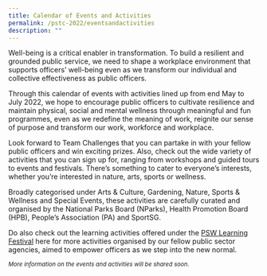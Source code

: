 ```yaml
---
title: Calendar of Events and Activities
permalink: /pstc-2022/eventsandactivities
description: ""
---
```

Well-being is a critical enabler in transformation. To build a resilient and grounded public service, we need to shape a workplace environment that supports officers’ well-being even as we transform our individual and collective effectiveness as public officers.

Through this calendar of events with activities lined up from end May to July 2022, we hope to encourage public officers to cultivate resilience and maintain physical, social and mental wellness through meaningful and fun programmes, even as we redefine the meaning of work, reignite our sense of purpose and transform our work, workforce and workplace.

Look forward to Team Challenges that you can partake in with your fellow public officers and win exciting prizes. Also, check out the wide variety of activities that you can sign up for, ranging from workshops and guided tours to events and festivals. There’s something to cater to everyone’s interests, whether you’re interested in nature, arts, sports or wellness. 

Broadly categorised under Arts & Culture, Gardening, Nature, Sports & Wellness and Special Events, these activities are carefully curated and organised by the National Parks Board (NParks), Health Promotion Board (HPB), People’s Association (PA) and SportSG.

Do also check out the learning activities offered under the <a href="http://go.gov.sg/pswlf2022">PSW Learning Festival</a> here for more activities organised by our fellow public sector agencies, aimed to empower officers as we step into the new normal.
<p><small>
	<i>More information on the events and activities will be shared soon.</i></small>